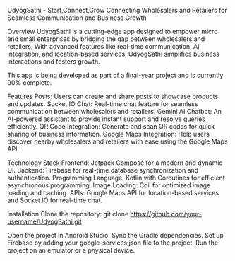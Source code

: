 UdyogSathi - Start,Connect,Grow
Connecting Wholesalers and Retailers for Seamless Communication and Business Growth

Overview
UdyogSathi is a cutting-edge app designed to empower micro and small enterprises by bridging the gap between wholesalers and retailers. With advanced features like real-time communication, AI integration, and location-based services, UdyogSathi simplifies business interactions and fosters growth.

This app is being developed as part of a final-year project and is currently 90% complete.

Features
Posts:
Users can create and share posts to showcase products and updates.
Socket.IO Chat:
Real-time chat feature for seamless communication between wholesalers and retailers.
Gemini AI Chatbot:
An AI-powered assistant to provide instant support and resolve queries efficiently.
QR Code Integration:
Generate and scan QR codes for quick sharing of business information.
Google Maps Integration:
Help users discover nearby wholesalers and retailers with ease using the Google Maps API.

Technology Stack
Frontend: Jetpack Compose for a modern and dynamic UI.
Backend: Firebase for real-time database synchronization and authentication.
Programming Language: Kotlin with Coroutines for efficient asynchronous programming.
Image Loading: Coil for optimized image loading and caching.
APIs: Google Maps API for location-based services and Socket.IO for real-time chat.

Installation
Clone the repository:
git clone https://github.com/your-username/UdyogSathi.git

Open the project in Android Studio.
Sync the Gradle dependencies.
Set up Firebase by adding your google-services.json file to the project.
Run the project on an emulator or a physical device.

